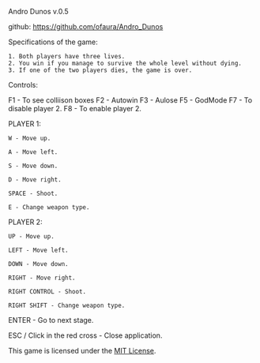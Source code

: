 Andro Dunos v.0.5

github: https://github.com/ofaura/Andro_Dunos

Specifications of the game:

	1. Both players have three lives.
	2. You win if you manage to survive the whole level without dying.
	3. If one of the two players dies, the game is over.

Controls:

F1 - To see colliison boxes
F2 - Autowin
F3 - Aulose
F5 - GodMode
F7 - To disable player 2.
F8 - To enable player 2.

PLAYER 1:

	W - Move up.

	A - Move left.

	S - Move down.

	D - Move right.

	SPACE - Shoot.
	
	E - Change weapon type.

PLAYER 2:

	UP - Move up.

	LEFT - Move left.

	DOWN - Move down.

	RIGHT - Move right.

	RIGHT CONTROL - Shoot.
	
	RIGHT SHIFT - Change weapon type.


ENTER - Go to next stage.

ESC / Click in the red cross - Close application.


This game is licensed under the [MIT License](LICENSE).